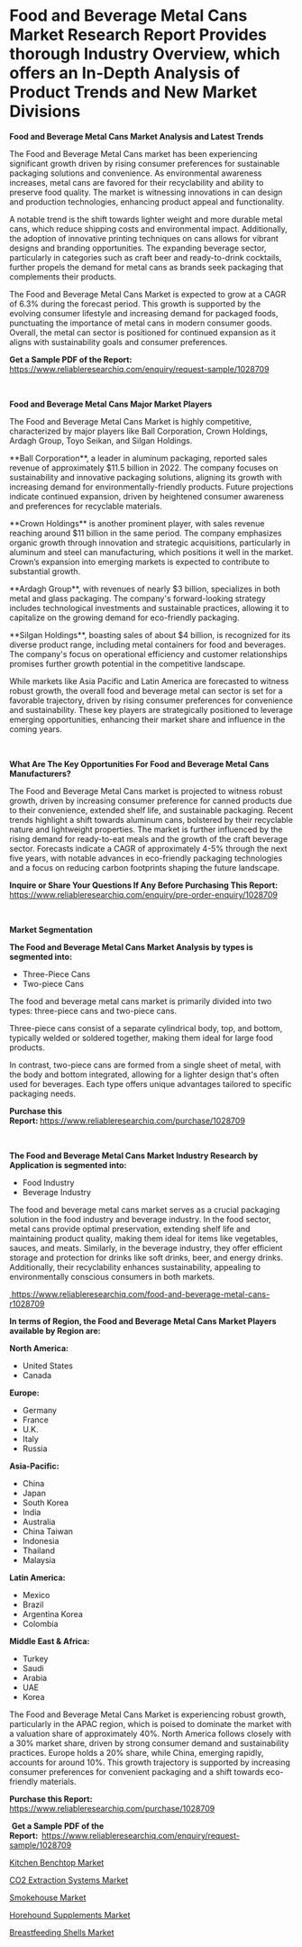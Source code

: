 <p><h1>Food and Beverage Metal Cans Market Research Report Provides thorough Industry Overview, which offers an In-Depth Analysis of Product Trends and New Market Divisions</h1></p><p><strong>Food and Beverage Metal Cans Market Analysis and Latest Trends</strong></p>
<p><p>The Food and Beverage Metal Cans market has been experiencing significant growth driven by rising consumer preferences for sustainable packaging solutions and convenience. As environmental awareness increases, metal cans are favored for their recyclability and ability to preserve food quality. The market is witnessing innovations in can design and production technologies, enhancing product appeal and functionality.</p><p>A notable trend is the shift towards lighter weight and more durable metal cans, which reduce shipping costs and environmental impact. Additionally, the adoption of innovative printing techniques on cans allows for vibrant designs and branding opportunities. The expanding beverage sector, particularly in categories such as craft beer and ready-to-drink cocktails, further propels the demand for metal cans as brands seek packaging that complements their products.</p><p>The Food and Beverage Metal Cans Market is expected to grow at a CAGR of 6.3% during the forecast period. This growth is supported by the evolving consumer lifestyle and increasing demand for packaged foods, punctuating the importance of metal cans in modern consumer goods. Overall, the metal can sector is positioned for continued expansion as it aligns with sustainability goals and consumer preferences.</p></p>
<p><strong>Get a Sample PDF of the Report:&nbsp;</strong> <a href="https://www.reliableresearchiq.com/enquiry/request-sample/1028709">https://www.reliableresearchiq.com/enquiry/request-sample/1028709</a></p>
<p>&nbsp;</p>
<p><strong>Food and Beverage Metal Cans Major Market Players</strong></p>
<p><p>The Food and Beverage Metal Cans Market is highly competitive, characterized by major players like Ball Corporation, Crown Holdings, Ardagh Group, Toyo Seikan, and Silgan Holdings. </p><p>**Ball Corporation**, a leader in aluminum packaging, reported sales revenue of approximately $11.5 billion in 2022. The company focuses on sustainability and innovative packaging solutions, aligning its growth with increasing demand for environmentally-friendly products. Future projections indicate continued expansion, driven by heightened consumer awareness and preferences for recyclable materials.</p><p>**Crown Holdings** is another prominent player, with sales revenue reaching around $11 billion in the same period. The company emphasizes organic growth through innovation and strategic acquisitions, particularly in aluminum and steel can manufacturing, which positions it well in the market. Crown’s expansion into emerging markets is expected to contribute to substantial growth.</p><p>**Ardagh Group**, with revenues of nearly $3 billion, specializes in both metal and glass packaging. The company's forward-looking strategy includes technological investments and sustainable practices, allowing it to capitalize on the growing demand for eco-friendly packaging. </p><p>**Silgan Holdings**, boasting sales of about $4 billion, is recognized for its diverse product range, including metal containers for food and beverages. The company's focus on operational efficiency and customer relationships promises further growth potential in the competitive landscape.</p><p>While markets like Asia Pacific and Latin America are forecasted to witness robust growth, the overall food and beverage metal can sector is set for a favorable trajectory, driven by rising consumer preferences for convenience and sustainability. These key players are strategically positioned to leverage emerging opportunities, enhancing their market share and influence in the coming years.</p></p>
<p>&nbsp;</p>
<p><strong>What Are The Key Opportunities For Food and Beverage Metal Cans Manufacturers?</strong></p>
<p><p>The Food and Beverage Metal Cans market is projected to witness robust growth, driven by increasing consumer preference for canned products due to their convenience, extended shelf life, and sustainable packaging. Recent trends highlight a shift towards aluminum cans, bolstered by their recyclable nature and lightweight properties. The market is further influenced by the rising demand for ready-to-eat meals and the growth of the craft beverage sector. Forecasts indicate a CAGR of approximately 4-5% through the next five years, with notable advances in eco-friendly packaging technologies and a focus on reducing carbon footprints shaping the future landscape.</p></p>
<p><strong>Inquire or Share Your Questions If Any Before Purchasing This Report:</strong> <a href="https://www.reliableresearchiq.com/enquiry/pre-order-enquiry/1028709">https://www.reliableresearchiq.com/enquiry/pre-order-enquiry/1028709</a></p>
<p>&nbsp;</p>
<p><strong>Market Segmentation</strong></p>
<p><strong>The Food and Beverage Metal Cans Market Analysis by types is segmented into:</strong></p>
<p><ul><li>Three-Piece Cans</li><li>Two-piece Cans</li></ul></p>
<p><p>The food and beverage metal cans market is primarily divided into two types: three-piece cans and two-piece cans. </p><p>Three-piece cans consist of a separate cylindrical body, top, and bottom, typically welded or soldered together, making them ideal for large food products. </p><p>In contrast, two-piece cans are formed from a single sheet of metal, with the body and bottom integrated, allowing for a lighter design that's often used for beverages. Each type offers unique advantages tailored to specific packaging needs.</p></p>
<p><strong>Purchase this Report:&nbsp;</strong><a href="https://www.reliableresearchiq.com/purchase/1028709">https://www.reliableresearchiq.com/purchase/1028709</a></p>
<p>&nbsp;</p>
<p><strong>The Food and Beverage Metal Cans Market Industry Research by Application is segmented into:</strong></p>
<p><ul><li>Food Industry</li><li>Beverage Industry</li></ul></p>
<p><p>The food and beverage metal cans market serves as a crucial packaging solution in the food industry and beverage industry. In the food sector, metal cans provide optimal preservation, extending shelf life and maintaining product quality, making them ideal for items like vegetables, sauces, and meats. Similarly, in the beverage industry, they offer efficient storage and protection for drinks like soft drinks, beer, and energy drinks. Additionally, their recyclability enhances sustainability, appealing to environmentally conscious consumers in both markets.</p></p>
<p><a href="https://www.reliableresearchiq.com/food-and-beverage-metal-cans-r1028709">&nbsp;https://www.reliableresearchiq.com/food-and-beverage-metal-cans-r1028709</a></p>
<p><strong>In terms of Region, the Food and Beverage Metal Cans Market Players available by Region are:</strong></p>
<p>
    <p> <strong> North America: </strong>
        <ul>
            <li>United States</li>
            <li>Canada</li>
        </ul>
        </p> 
    <p> <strong> Europe: </strong>
        <ul>
            <li>Germany</li>
            <li>France</li>
            <li>U.K.</li>
            <li>Italy</li>
            <li>Russia</li>
        </ul>
        </p> 
    <p> <strong> Asia-Pacific: </strong>
        <ul>
            <li>China</li>
            <li>Japan</li>
            <li>South Korea</li>
            <li>India</li>
            <li>Australia</li>
            <li>China Taiwan</li>
            <li>Indonesia</li>
            <li>Thailand</li>
            <li>Malaysia</li>
        </ul>
        </p> 
    <p> <strong> Latin America: </strong>
        <ul>
            <li>Mexico</li>
            <li>Brazil</li>
            <li>Argentina Korea</li>
            <li>Colombia</li>
        </ul>
        </p> 
    <p> <strong> Middle East & Africa: </strong>
        <ul>
            <li>Turkey</li>
            <li>Saudi</li>
            <li>Arabia</li>
            <li>UAE</li>
            <li>Korea</li>
        </ul>
    </p>
    </p>
<p><p>The Food and Beverage Metal Cans Market is experiencing robust growth, particularly in the APAC region, which is poised to dominate the market with a valuation share of approximately 40%. North America follows closely with a 30% market share, driven by strong consumer demand and sustainability practices. Europe holds a 20% share, while China, emerging rapidly, accounts for around 10%. This growth trajectory is supported by increasing consumer preferences for convenient packaging and a shift towards eco-friendly materials.</p></p>
<p><strong>Purchase this Report: </strong><a href="https://www.reliableresearchiq.com/purchase/1028709">https://www.reliableresearchiq.com/purchase/1028709</a></p>
<p>&nbsp;<strong>Get a Sample PDF of the Report:&nbsp;&nbsp;</strong><a href="https://www.reliableresearchiq.com/enquiry/request-sample/1028709">https://www.reliableresearchiq.com/enquiry/request-sample/1028709</a></p>
<p><strong></strong></p>
<p><p><a href="https://www.linkedin.com/pulse/kitchen-benchtop-market-share-analysis-growth-trends-forecasts-achmf?trackingId=%2BYlho2H6QLuvweZ%2B3Okuww%3D%3D">Kitchen Benchtop Market</a></p><p><a href="https://www.linkedin.com/pulse/co2-extraction-systems-market-report-product-type-15-n0xre?trackingId=MhnI9NSRSKCQtEvoXXAs4w%3D%3D">CO2 Extraction Systems Market</a></p><p><a href="https://www.linkedin.com/pulse/smokehouse-market-overview-global-trends-future-prospects-uf1lf?trackingId=Du15vof2TxCRH5loFnUPZw%3D%3D">Smokehouse Market</a></p><p><a href="https://www.linkedin.com/pulse/horehound-supplements-industry-sector-new-technologies-market-zpkrf?trackingId=h1JvNJf7R0e3rlDJlxOxiA%3D%3D">Horehound Supplements Market</a></p><p><a href="https://www.linkedin.com/pulse/breastfeeding-shells-market-research-report-exploring-size-aeoxf?trackingId=Nqy4%2Feg1QPeROjnjRomLJg%3D%3D">Breastfeeding Shells Market</a></p></p>